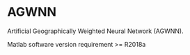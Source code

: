 # AGWNN
Artificial Geographically Weighted Neural Network (AGWNN).

Matlab software version requirement >= R2018a
